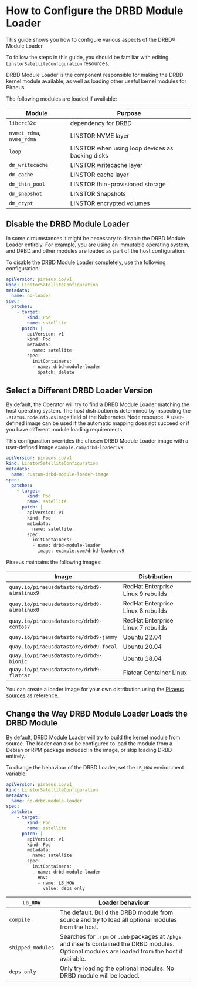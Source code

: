 # How to Configure the DRBD Module Loader

This guide shows you how to configure various aspects of the DRBD® Module Loader.

To follow the steps in this guide, you should be familiar with editing `LinstorSatelliteConfiguration` resources.

DRBD Module Loader is the component responsible for making the DRBD kernel module available, as well as loading other
useful kernel modules for Piraeus.

The following modules are loaded if available:

| Module                    | Purpose                                          |
|---------------------------|--------------------------------------------------|
| `libcrc32c`               | dependency for DRBD                              |
| `nvmet_rdma`, `nvme_rdma` | LINSTOR NVME layer                               |
| `loop`                    | LINSTOR when using loop devices as backing disks |
| `dm_writecache`           | LINSTOR writecache layer                         |
| `dm_cache`                | LINSTOR cache layer                              |
| `dm_thin_pool`            | LINSTOR thin-provisioned storage                 |
| `dm_snapshot`             | LINSTOR Snapshots                                |
| `dm_crypt`                | LINSTOR encrypted volumes                        |

## Disable the DRBD Module Loader

In some circumstances it might be necessary to disable the DRBD Module Loader entirely. For example, you are using an
immutable operating system, and DRBD and other modules are loaded as part of the host configuration.

To disable the DRBD Module Loader completely, use the following configuration:

```yaml
apiVersion: piraeus.io/v1
kind: LinstorSatelliteConfiguration
metadata:
  name: no-loader
spec:
  patches:
    - target:
        kind: Pod
        name: satellite
      patch: |
        apiVersion: v1
        kind: Pod
        metadata:
          name: satellite
        spec:
          initContainers:
          - name: drbd-module-loader
            $patch: delete
```

## Select a Different DRBD Loader Version

By default, the Operator will try to find a DRBD Module Loader matching the host operating system. The host distribution
is determined by inspecting the `.status.nodeInfo.osImage` field of the Kubernetes Node resource. A user-defined image
can be used if the automatic mapping does not succeed or if you have different module loading requirements.

This configuration overrides the chosen DRBD Module Loader image with a user-defined image `example.com/drbd-loader:v9`:

```yaml
apiVersion: piraeus.io/v1
kind: LinstorSatelliteConfiguration
metadata:
  name: custom-drbd-module-loader-image
spec:
  patches:
    - target:
        kind: Pod
        name: satellite
      patch: |
        apiVersion: v1
        kind: Pod
        metadata:
          name: satellite
        spec:
          initContainers:
          - name: drbd-module-loader
            image: example.com/drbd-loader:v9
```

Piraeus maintains the following images:

| Image                                       | Distribution                       |
|---------------------------------------------|------------------------------------|
| `quay.io/piraeusdatastore/drbd9-almalinux9` | RedHat Enterprise Linux 9 rebuilds |
| `quay.io/piraeusdatastore/drbd9-almalinux8` | RedHat Enterprise Linux 8 rebuilds |
| `quay.io/piraeusdatastore/drbd9-centos7`    | RedHat Enterprise Linux 7 rebuilds |
| `quay.io/piraeusdatastore/drbd9-jammy`      | Ubuntu 22.04                       |
| `quay.io/piraeusdatastore/drbd9-focal`      | Ubuntu 20.04                       |
| `quay.io/piraeusdatastore/drbd9-bionic`     | Ubuntu 18.04                       |
| `quay.io/piraeusdatastore/drbd9-flatcar`    | Flatcar Container Linux            |

You can create a loader image for your own distribution using the [Piraeus sources](https://github.com/piraeusdatastore/piraeus/tree/master/dockerfiles/drbd-driver-loader)
as reference.

## Change the Way DRBD Module Loader Loads the DRBD Module

By default, DRBD Module Loader will try to build the kernel module from source. The loader can also be configured to load the
module from a Debian or RPM package included in the image, or skip loading DRBD entirely.

To change the behaviour of the DRBD Loader, set the `LB_HOW` environment variable:

```yaml
apiVersion: piraeus.io/v1
kind: LinstorSatelliteConfiguration
metadata:
  name: no-drbd-module-loader
spec:
  patches:
    - target:
        kind: Pod
        name: satellite
      patch: |
        apiVersion: v1
        kind: Pod
        metadata:
          name: satellite
        spec:
          initContainers:
          - name: drbd-module-loader
            env:
            - name: LB_HOW
              value: deps_only
```

| `LB_HOW`          | Loader behaviour                                                                                                                                   |
|-------------------|----------------------------------------------------------------------------------------------------------------------------------------------------|
| `compile`         | The default. Build the DRBD module from source and try to load all optional modules from the host.                                                 |
| `shipped_modules` | Searches for `.rpm` or `.deb` packages at  `/pkgs` and inserts contained the DRBD modules. Optional modules are loaded from the host if available. |
| `deps_only`       | Only try loading the optional modules. No DRBD module will be loaded.                                                                              |
